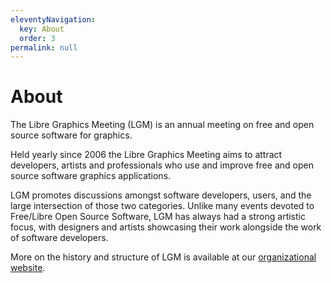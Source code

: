 ```yaml
---
eleventyNavigation:
  key: About
  order: 3
permalink: null
---
```


# About

The Libre Graphics Meeting (LGM) is an annual meeting on free and open source software for graphics.

Held yearly since 2006 the Libre Graphics Meeting aims to attract developers,
artists and professionals who use and improve free and open source software
graphics applications.

LGM promotes discussions amongst software developers, users, and the large
intersection of those two categories. Unlike many events devoted to
Free/Libre Open Source Software, LGM has always had a strong artistic
focus, with designers and artists showcasing their work alongside the
work of software developers.


More on the history and structure of LGM is available at our [organizational website](/lgm).

